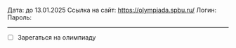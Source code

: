 Дата: до 13.01.2025
Ссылка на сайт: https://olympiada.spbu.ru/
Логин:
Пароль:

---
- [ ] Зарегаться на олимпиаду

